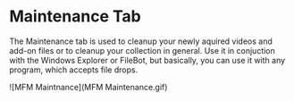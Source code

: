 # Maintenance Tab

The Maintenance tab is used to cleanup your newly aquired videos and add-on files or to cleanup your collection in general. Use it in conjuction with the Windows Explorer or FileBot, but basically, you can use it with any program, which accepts file drops. 

![MFM Maintnance](MFM Maintenance.gif)
